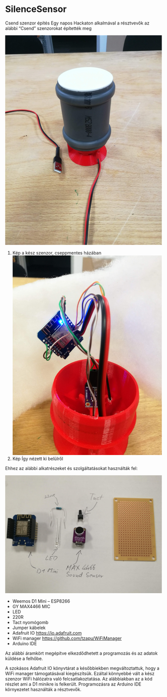 # SilenceSensor
Csend szenzor építés
Egy napos Hackaton alkalmával a résztvevők az alábbi “Csend” szenzorokat építették meg
 
![alt text](https://raw.githubusercontent.com/diysciencelab/SilenceSensor/master/img/sensor.jpg)
1.	Kép a kész szenzor, cseppmentes házában
![alt text](https://raw.githubusercontent.com/diysciencelab/SilenceSensor/master/img/inside.jpg) 
2.	Kép Így nézett ki belülről

Ehhez az alábbi alkatrészeket és szolgáltatásokat használták fel:

![alt text](https://raw.githubusercontent.com/diysciencelab/SilenceSensor/master/img/components.jpg)
 
-	Weemos D1 Mini – ESP8266
-	GY MAX4466 MIC
-	LED
-	220R
-	Tact nyomógomb
-	Jumper kábelek
-	Adafruit IO https://io.adafruit.com
-	WiFi manager https://github.com/tzapu/WiFiManager 
-	Arduino IDE
 

Az alábbi áramkört megépítve elkezdődhetett a programozás és az adatok küldése a felhőbe.
 
A szokásos Adafruit IO könyvtárat a későbbiekben megváltoztattuk, hogy a WiFi manager támogatásával kiegészítsük. Ezáltal könnyebbé vált a kész szenzor WiFi hálózatra való felcsatlakoztatása. 
Az alábbiakban az a kód részlet ami a D1 minikre is felkerült. Programozásra az Arduino IDE környezetet használták a résztvevők.
